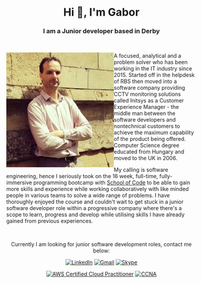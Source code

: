 <h1 align="center">Hi 👋, I'm Gabor</h1>
<h3 align="center">I am a Junior developer based in Derby</h3>
<br>

<div>
<img align="left" src="./img/gabor.png" width="285">

A focused, analytical and a problem solver who has been working in the IT industry since 2015. Started off in the helpdesk of RBS then moved into a software company providing CCTV monitoring solutions called Initsys as a Customer Experience Manager - the middle man between the software developers and nontechnical customers to achieve the maximum capability of the product being offered. Computer Science degree educated from Hungary and moved to the UK in 2006.

My calling is software engineering, hence I seriously took on the 16 week, full-time, fully-immersive programming bootcamp with [School of Code](https://www.schoolofcode.co.uk/) to be able to gain more skills and experience while working collaboratively with like minded people in various teams to solve a wide range of problems. I have thoroughly enjoyed the course and couldn't wait to get stuck in a junior software developer role within a progressive company where there's a scope to learn, progress and develop while utilising skills I have already gained from previous experiences.

<div>
<br>
<p align="center">Currently I am looking for junior software development roles, contact me below:</p>

<div align="center">

<a href="">[![LinkedIn](https://img.shields.io/badge/linkedin-%230077B5.svg?style=for-the-badge&logo=linkedin&logoColor=white)](https://www.linkedin.com/in/gabor-havasi-365a17a6/)</a>
<a href="">[![Gmail](https://img.shields.io/badge/Gmail-D14836?style=for-the-badge&logo=gmail&logoColor=white)](mailto:gabor.havasi@gmail.com)</a>
<a href="skype:gabor.havasi?userinfo">![Skype](https://img.shields.io/badge/Skype-%2300AFF0.svg?style=for-the-badge&logo=Skype&logoColor=white)</a>

<!--START_SECTION:badges-->
[![AWS Certified Cloud Practitioner](https://images.credly.com/size/110x110/images/00634f82-b07f-4bbd-a6bb-53de397fc3a6/image.png)](http://www.credly.com/badges/f6fb3fca-f9c4-4858-9850-fed6243df068 "AWS Certified Cloud Practitioner")
[![CCNA](https://images.credly.com/size/110x110/images/683783d8-eaac-4c37-a14d-11bd8a36321d/ccna_600.png)](http://www.credly.com/badges/6456dc32-627e-4ef1-ae67-e92be39e4c05 "CCNA")
<!--END_SECTION:badges-->

</div>

